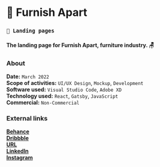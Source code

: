 # 📌 Furnish Apart
### `🛬 Landing pages`
#### The landing page for Furnish Apart, furniture industry. 🪑
### About
**Date:** `March 2022`\
**Scope of activities:** `UI/UX Design`, `Mockup`, `Development`\
**Software used:** `Visual Studio Code`, `Adobe XD`\
**Technology used:** `React`, `Gatsby`, `JavaScript`\
**Commercial:** `Non-Commercial`

### External links
**[Behance](https://behance.net/)**\
**[Dribbble](https://dribbble.com/)**\
**[URL](https://example.com/)**\
**[LinkedIn](https://linkedin.com/)**\
**[Instagram](https://www.instagram.com/)**
